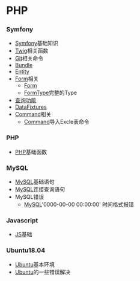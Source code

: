 # PHP
### Symfony
- [Symfony](Symfony/Symfony.md)基础知识
- [Twig](Symfony/Twig.md)相关函数
- [Git](Symfony/Git.md)相关命令
- [Bundle](Symfony/Bundle.md)
- [Entity](Symfony/Entity.md)
- [Form](Symfony/Form.md)相关
	- [Form](Symfony/Form.md)
	- [FormType](Symfony/FormType.md)完整的Type
- [查询功能](Symfony/Check.md)
- [DataFixtures](Symfony/Fixtures.md)
- [Command]()相关
	- [Command](Symfony/CommandExcle.md)导入Excle表命令
### PHP
- [PHP](PHP/PHP.md)基础函数
### MySQL
- [MySQL](MySQL/MySQL.md)基础语句
- [MySQL](MySQL/Join.md)连接查询语句
- MySQL错误
	- [MySQL](MySQL/zerotime.md)'0000-00-00 00:00:00' 时间格式报错
### Javascript
- [JS](JS/Javascript.md)基础
### Ubuntu18.04
- [Ubuntu](Ubuntu/Ubuntu.md)基本环境
- [Ubuntu](Ubuntu/error.md)的一些错误解决